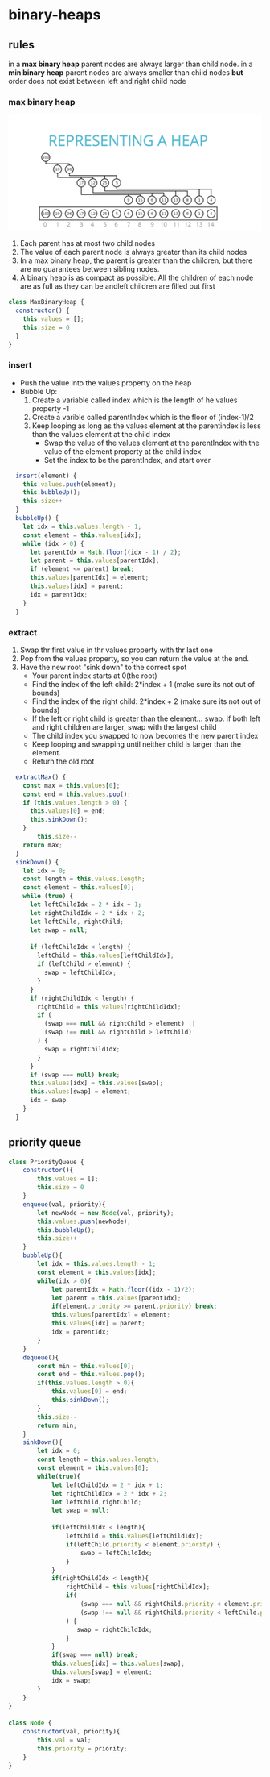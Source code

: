 # binary-heaps

## rules
in a <b>max binary heap</b> parent nodes are always larger than child node. in a <b>min binary heap</b> parent nodes are always smaller than child nodes
<b>but</b> order does not exist between left and right child node

### max binary heap
![binary-heaps/representind-a-heap.png](./representind-a-heap.png)
1. Each parent has at most two child nodes
2. The value of each parent node is always greater than its child nodes
3. In a max binary heap, the parent is greater than the children, but there are no guarantees between sibling nodes.
4. A binary heap is as compact as possible. All the children of each node are as full as they can be andleft children are filled out first
``` javascript
class MaxBinaryHeap {
  constructor() {
    this.values = [];
	this.size = 0
  }
}
```

### insert
- Push the value into the values property on the heap
- Bubble Up:
    1. Create a variable called index which is the length of he values property -1
    2. Create a varible called parentIndex which is the floor of (index-1)/2
    3. Keep looping as long as the values element at the parentindex is less than the values element at the child index
        - Swap the value of the values element at the parentIndex with the value of the element property at the child index
        - Set the index to be the parentIndex, and start over
```javascript
  insert(element) {
    this.values.push(element);
    this.bubbleUp();
	this.size++
  }
  bubbleUp() {
    let idx = this.values.length - 1;
    const element = this.values[idx];
    while (idx > 0) {
      let parentIdx = Math.floor((idx - 1) / 2);
      let parent = this.values[parentIdx];
      if (element <= parent) break;
      this.values[parentIdx] = element;
      this.values[idx] = parent;
      idx = parentIdx;
    }
  }
```
### extract

1. Swap thr first value in thr values property with thr last one
2. Pop from the values property, so you can return the value at the end.
3. Have the new root "sink down" to the correct spot
    - Your parent index starts at 0(the root)
    - Find the index of the left child: 2*index + 1 (make sure its not out of bounds)
    - Find the index of the right child: 2*index + 2 (make sure its not out of bounds)
    - If the left or right child is greater than the element... swap. if both left and right children are larger, swap with the largest child
    - The child index you swapped to now becomes the new parent index
    - Keep looping and swapping until neither child is larger than the element.
    - Return the old root
```javascript
  extractMax() {
    const max = this.values[0];
    const end = this.values.pop();
    if (this.values.length > 0) {
      this.values[0] = end;
      this.sinkDown();
    }
		this.size--
    return max;
  }
  sinkDown() {
    let idx = 0;
    const length = this.values.length;
    const element = this.values[0];
    while (true) {
      let leftChildIdx = 2 * idx + 1;
      let rightChildIdx = 2 * idx + 2;
      let leftChild, rightChild;
      let swap = null;

      if (leftChildIdx < length) {
        leftChild = this.values[leftChildIdx];
        if (leftChild > element) {
          swap = leftChildIdx;
        }
      }
      if (rightChildIdx < length) {
        rightChild = this.values[rightChildIdx];
        if (
          (swap === null && rightChild > element) ||
          (swap !== null && rightChild > leftChild)
        ) {
          swap = rightChildIdx;
        }
      }
      if (swap === null) break;
      this.values[idx] = this.values[swap];
      this.values[swap] = element;
      idx = swap
    }
  }
```

## priority queue
```javascript
class PriorityQueue {
    constructor(){
        this.values = [];
        this.size = 0
    }
    enqueue(val, priority){
        let newNode = new Node(val, priority);
        this.values.push(newNode);
        this.bubbleUp();
        this.size++
    }
    bubbleUp(){
        let idx = this.values.length - 1;
        const element = this.values[idx];
        while(idx > 0){
            let parentIdx = Math.floor((idx - 1)/2);
            let parent = this.values[parentIdx];
            if(element.priority >= parent.priority) break;
            this.values[parentIdx] = element;
            this.values[idx] = parent;
            idx = parentIdx;
        }
    }
    dequeue(){
        const min = this.values[0];
        const end = this.values.pop();
        if(this.values.length > 0){
            this.values[0] = end;
            this.sinkDown();
        }
        this.size--
        return min;
    }
    sinkDown(){
        let idx = 0;
        const length = this.values.length;
        const element = this.values[0];
        while(true){
            let leftChildIdx = 2 * idx + 1;
            let rightChildIdx = 2 * idx + 2;
            let leftChild,rightChild;
            let swap = null;

            if(leftChildIdx < length){
                leftChild = this.values[leftChildIdx];
                if(leftChild.priority < element.priority) {
                    swap = leftChildIdx;
                }
            }
            if(rightChildIdx < length){
                rightChild = this.values[rightChildIdx];
                if(
                    (swap === null && rightChild.priority < element.priority) || 
                    (swap !== null && rightChild.priority < leftChild.priority)
                ) {
                   swap = rightChildIdx;
                }
            }
            if(swap === null) break;
            this.values[idx] = this.values[swap];
            this.values[swap] = element;
            idx = swap;
        }
    }
}

class Node {
    constructor(val, priority){
        this.val = val;
        this.priority = priority;
    }
}
```